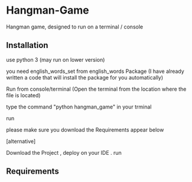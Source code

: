 # Hangman-Game

Hangman game, designed to run on a terminal / console


## Installation

use python 3 (may run on lower version)

you need  english_words_set from english_words Package (I have already written a code that will install the package for you automatically)


Run from console/terminal (Open the terminal from the location where the file is located)

type the command "python hangman_game" in your trminal 

run 

please make sure you download the Requirements appear below 

[alternative]

Download the Project , deploy on your IDE . 
run


## Requirements

```python 3

```
